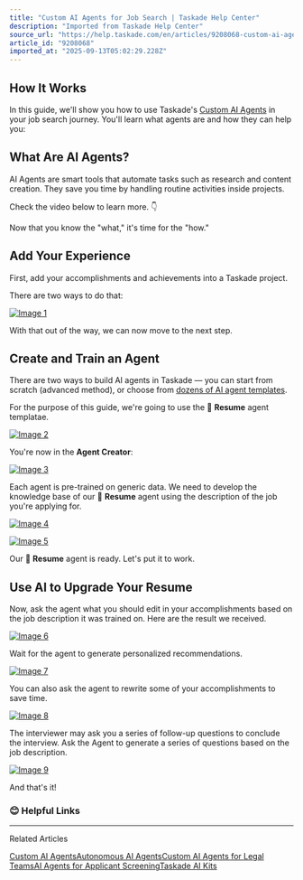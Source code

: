 ```yaml
---
title: "Custom AI Agents for Job Search | Taskade Help Center"
description: "Imported from Taskade Help Center"
source_url: "https://help.taskade.com/en/articles/9208068-custom-ai-agents-for-job-search"
article_id: "9208068"
imported_at: "2025-09-13T05:02:29.228Z"
---
```


**How It Works**
----------------

In this guide, we'll show you how to use Taskade's [Custom AI Agents](https://help.taskade.com/en/articles/8958457-custom-ai-agents) in your job search journey. You'll learn what agents are and how they can help you:

**What Are AI Agents?**
-----------------------

AI Agents are smart tools that automate tasks such as research and content creation. They save you time by handling routine activities inside projects.

Check the video below to learn more. 👇

Now that you know the "what," it's time for the "how."

**Add Your Experience**
-----------------------

First, add your accomplishments and achievements into a Taskade project.

There are two ways to do that:

[![Image 1](../../.gitbook/assets/imported/custom-ai-agents-for-job-search-1.png)](https://downloads.intercomcdn.com/i/o/1024172417/25347c103c6d61c3f474ace6/resume-agent-0.png?expires=1757741400&signature=78d05caccf6f1bce22481b8d4d3f3dcd03bc174ace901a44100e2f45cfb1e944&req=dSAlEsh5n4VeXvMW1HO4zWHhC8tcbLuHCYJedqzF6rPKp%2BqzxpCwmAekBQtm%0AausH%2BJA9RYHSe4RGY0o%3D%0A)

With that out of the way, we can now move to the next step.

**Create and Train an Agent**
-----------------------------

There are two ways to build AI agents in Taskade — you can start from scratch (advanced method), or choose from [dozens of AI agent templates](https://help.taskade.com/en/articles/8958457-custom-ai-agents#h_ec4d78035b).

For the purpose of this guide, we're going to use the 📄 **Resume** agent templatae.

[![Image 2](../../.gitbook/assets/imported/custom-ai-agents-for-job-search-2.png)](https://downloads.intercomcdn.com/i/o/1024172798/951e1e224c0622ba97d8e6e2/resume-agent-1.png?expires=1757741400&signature=e6fa967836be992550d4f5e4376974c0156368527ebd768f7029d727212ad032&req=dSAlEsh5n4ZWUfMW1HO4zX5rMFhLDTxuvA989gLJpaeJgw2kkLDleQ%2FgVvQ3%0AnvdA3bHOX8VuqMnTzBc%3D%0A)

You're now in the **Agent Creator**:

[![Image 3](../../.gitbook/assets/imported/custom-ai-agents-for-job-search-3.png)](https://downloads.intercomcdn.com/i/o/1024173636/fbb190ed24d1a9690ff081a2/resume-agent-2.png?expires=1757741400&signature=7a00d102462c0c53452e342977b5aeb4409189be65a1fb3e8c8ed673346d1a39&req=dSAlEsh5nodcX%2FMW1HO4zXxhgNT%2FsaKI2O%2B23JVSwSuiECV0KbORcx1DXq1f%0AS7aBcZ3Dr1COUAPUtf0%3D%0A)

Each agent is pre-trained on generic data. We need to develop the knowledge base of our 📄 **Resume** agent using the description of the job you're applying for.

[![Image 4](../../.gitbook/assets/imported/custom-ai-agents-for-job-search-4.png)](https://downloads.intercomcdn.com/i/o/1024174463/cefa4546dc05016b57e0da1f/resume-agent-3.png?expires=1757741400&signature=a40b2589cd9b6b9a3cace439d064b27d732c33476ab1eaa718b3ab637e71a172&req=dSAlEsh5mYVZWvMW1HO4zcWFNR%2FBtQfviVJFDZtWNgy%2BA34r7NS5Duj3F%2BUz%0AbBkB9VYgPADq3DFDlIM%3D%0A)

[![Image 5](../../.gitbook/assets/imported/custom-ai-agents-for-job-search-5.png)](https://downloads.intercomcdn.com/i/o/1024174590/6242e958835c526daf6ac860/resume-agent-4.png?expires=1757741400&signature=023db5d8b0c131e506e3586877aa0bb246bd9567f1098c9d8dd25ec4daf4a3aa&req=dSAlEsh5mYRWWfMW1HO4zTTmaZssVxC7j0mhaRsyod8BFmH3prWQFaKQj%2BlX%0AB0DvrJnb7F9Z0x7PBvE%3D%0A)

Our 📄 **Resume** agent is ready. Let's put it to work.

**Use AI to Upgrade Your Resume**
---------------------------------

Now, ask the agent what you should edit in your accomplishments based on the job description it was trained on. Here are the result we received.

[![Image 6](../../.gitbook/assets/imported/custom-ai-agents-for-job-search-6.png)](https://downloads.intercomcdn.com/i/o/1024175011/01e97aa2ddf8fc44970baa92/resume-agent-5.png?expires=1757741400&signature=e99a79a3124a2f9c8f9a4f11298c273045b7789084c100bc1c632a4a4d0ddaa8&req=dSAlEsh5mIFeWPMW1HO4zeN24mddjJJqLUfxBaSCwVNHGgKKxZ6xDxue6Oyl%0A9IQrh79saxkElNFqwow%3D%0A)

Wait for the agent to generate personalized recommendations.

[![Image 7](../../.gitbook/assets/imported/custom-ai-agents-for-job-search-7.png)](https://downloads.intercomcdn.com/i/o/1024175266/9d877d76a430c235b3f4c07f/resume-agent-6.png?expires=1757741400&signature=0e3a1a424e855c0f0499eedd617b97d876d176cf608f385f1ff5c4264e744134&req=dSAlEsh5mINZX%2FMW1HO4zUjtDbsniw6YrzV0u9Nsct%2FsU%2FRh%2BOkOUcLnFN9d%0AvfZjckuf%2BppofjqMKtg%3D%0A)

You can also ask the agent to rewrite some of your accomplishments to save time.

[![Image 8](../../.gitbook/assets/imported/custom-ai-agents-for-job-search-8.png)](https://downloads.intercomcdn.com/i/o/1024175415/0333d3243bb2ad3f67ee1e6f/resume-agent-7.png?expires=1757741400&signature=a1801fb4ca6d782c9077dca8dbdf0b4acd134adbb7e4c7893dfc4edc5a4d0835&req=dSAlEsh5mIVeXPMW1HO4zQ4cF4nRaoyQFNHcpCadhVCRb%2FGXb2rd6ttWnyI9%0A4%2FoMmeXbX5q3bdNS6fQ%3D%0A)

The interviewer may ask you a series of follow-up questions to conclude the interview. Ask the Agent to generate a series of questions based on the job description.

[![Image 9](../../.gitbook/assets/imported/custom-ai-agents-for-job-search-9.png)](https://downloads.intercomcdn.com/i/o/1024176006/ffec6c591fbd4995e5e9f7a9/resumet-agent-8.png?expires=1757741400&signature=f0e08ae8b85031fc6e9bcf7406eb88fc59f00aad9b0164967daec4498fbc39f5&req=dSAlEsh5m4FfX%2FMW1HO4zcrsLLDXU1st0X1FpnT5LlVDz%2FDY%2FA9RJJyhzSDE%0AhfrkoDcPbKhEYkk4bLo%3D%0A)

And that's it!
### **😊 Helpful Links**

* * *

Related Articles

[Custom AI Agents](https://help.taskade.com/en/articles/8958457-custom-ai-agents)[Autonomous AI Agents](https://help.taskade.com/en/articles/8958458-autonomous-ai-agents)[Custom AI Agents for Legal Teams](https://help.taskade.com/en/articles/9214611-custom-ai-agents-for-legal-teams)[AI Agents for Applicant Screening](https://help.taskade.com/en/articles/9227658-ai-agents-for-applicant-screening)[Taskade AI Kits](https://help.taskade.com/en/articles/10378721-taskade-ai-kits)